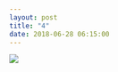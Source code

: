 ```yaml
---
layout: post
title: "4"
date: 2018-06-28 06:15:00
---
```

 <img src="/strip/images/4.jpg" class="center">
